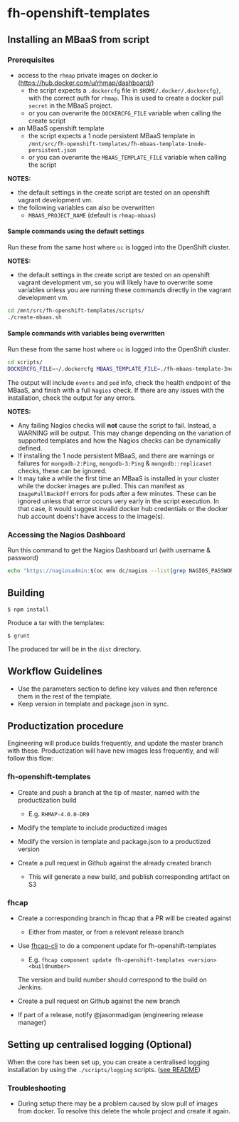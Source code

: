 # fh-openshift-templates

## Installing an MBaaS from script

### Prerequisites

- access to the `rhmap` private images on docker.io (https://hub.docker.com/u/rhmap/dashboard/)
	- the script expects a `.dockercfg` file in `$HOME/.docker/.dockercfg}`, with the correct auth for `rhmap`. This is used to create a docker pull `secret` in the MBaaS project.
	- or you can overwrite the `DOCKERCFG_FILE` variable when calling the create script 
- an MBaaS openshift template
	- the script expects a 1 node persistent MBaaS template in `/mnt/src/fh-openshift-templates/fh-mbaas-template-1node-persistent.json`
	- or you can overwrite the `MBAAS_TEMPLATE_FILE` variable when calling the script

**NOTES:**
- the default settings in the create script are tested on an openshift vagrant development vm.
- the following variables can also be overwritten
	- `MBAAS_PROJECT_NAME` (default is `rhmap-mbaas`)

#### Sample commands using the default settings

Run these from the same host where `oc` is logged into the OpenShift cluster.

**NOTES:**
- the default settings in the create script are tested on an openshift vagrant development vm, so you will likely have to overwrite some variables unless you are running these commands directly in the vagrant development vm.

```bash
cd /mnt/src/fh-openshift-templates/scripts/
./create-mbaas.sh
```

#### Sample commands with variables being overwritten

Run these from the same host where `oc` is logged into the OpenShift cluster.

```bash
cd scripts/
DOCKERCFG_FILE=~/.dockercfg MBAAS_TEMPLATE_FILE=./fh-mbaas-template-3node.json MBAAS_PROJECT_NAME=3node-mbaas ./create-mbaas.sh
```

The output will include `events` and `pod` info, check the health endpoint of the MBaaS, and finish with a full `Nagios` check.
If there are any issues with the installation, check the output for any errors.

**NOTES:**
- Any failing Nagios checks will **not** cause the script to fail. Instead, a WARNING will be output. This may change depending on the variation of supported templates and how the Nagios checks can be dynamically defined.
- If installing the 1 node persistent MBaaS, and there are warnings or failures for `mongodb-2:Ping`, `mongodb-3:Ping` & `mongodb::replicaset` checks, these can be ignored.
- It may take a while the first time an MBaaS is installed in your cluster while the docker images are pulled. This can manifest as `ImagePullBackOff` errors for pods after a few minutes. These can be ignored unless that error occurs very early in the script execution. In that case, it would suggest invalid docker hub credentials or the docker hub account doens't have access to the image(s).

### Accessing the Nagios Dashboard

Run this command to get the Nagios Dashboard url (with username & password)

```bash
echo "https://nagiosadmin:$(oc env dc/nagios --list|grep NAGIOS_PASSWORD | awk -F'=' '{print $2}')@$(oc get route nagios --template "{{.spec.host}}")"
```

## Building
```shell
$ npm install
```

Produce a tar with the templates:

```shell
$ grunt
```
The produced tar will be in the ```dist``` directory.

## Workflow Guidelines

* Use the parameters section to define key values and then reference them in the rest of the template.
* Keep version in template and package.json in sync.

## Productization procedure

Engineering will produce builds frequently, and update the master branch with these.
Productization will have new images less frequently, and will follow this flow:

### fh-openshift-templates

* Create and push a branch at the tip of master, named with the productization build

    * E.g. `RHMAP-4.0.0-DR9`

* Modify the template to include productized images

* Modify the version in template and package.json to a productized version

* Create a pull request in Github against the already created branch

    * This will generate a new build, and publish corresponding artifact on S3

### fhcap

* Create a corresponding branch in fhcap that a PR will be created against

    * Either from master, or from a relevant release branch

* Use [fhcap-cli](https://github.com/fheng/fhcap-cli) to do a component update for fh-openshift-templates

    * E.g. `fhcap component update fh-openshift-templates <version> <buildnumber>`

    The version and build number should correspond to the build on Jenkins.

* Create a pull request on Github against the new branch

* If part of a release, notify @jasonmadigan (engineering release manager)


## Setting up centralised logging (Optional)

When the core has been set up, you can create a centralised logging installation by using the `./scripts/logging` scripts. ([see README](scripts/logging/README.md))

### Troubleshooting

* During setup there may be a problem caused by slow pull of images from docker. To resolve this delete the whole project and create it again.
